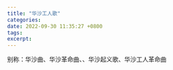 ```yaml
---
title: "华沙工人歌"
categories: 
date: 2022-09-30 11:35:27 +0800
tags: 
excerpt: 
---
```


别称：华沙曲、华沙革命曲、、华沙起义歌、华沙工人革命曲











